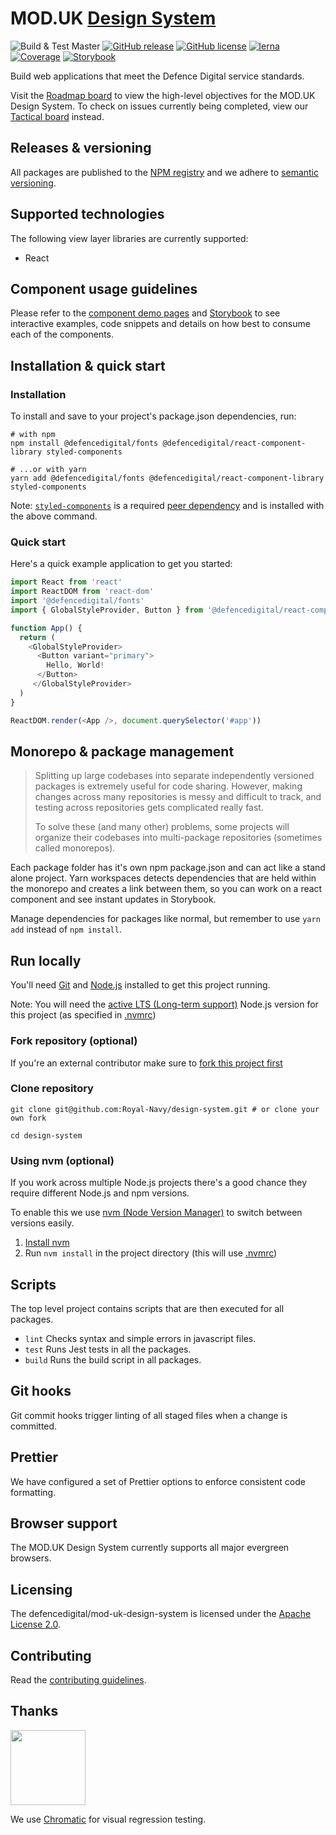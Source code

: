 # MOD.UK [Design System](https://design-system.digital.mod.uk/)

 ![Build & Test Master](https://github.com/defencedigital/mod-uk-design-system/workflows/Build%20&%20Test%20Master/badge.svg)
 [![GitHub release](https://img.shields.io/github/release/royal-navy/design-system.svg)](https://github.com/defencedigital/mod-uk-design-system/releases) [![GitHub license](https://img.shields.io/badge/license-Apache%202-blue.svg)](https://github.com/design-system/blob/master/LICENSE) [![lerna](https://img.shields.io/badge/maintained%20with-lerna-cc00ff.svg)](https://lerna.js.org/) [![Coverage](https://sonarcloud.io/api/project_badges/measure?project=defencedigital_mod-uk-design-system&metric=coverage)](https://sonarcloud.io/dashboard?id=defencedigital_mod-uk-design-system) [![Storybook](https://cdn.jsdelivr.net/gh/storybookjs/brand@master/badge/badge-storybook.svg)](http://storybook.design-system.digital.mod.uk)

Build web applications that meet the Defence Digital service standards.

Visit the [Roadmap board](https://github.com/defencedigital/mod-uk-design-system/projects/7) to view the high-level objectives for the MOD.UK Design System. To check on issues currently being completed, view our [Tactical board](https://github.com/defencedigital/mod-uk-design-system/projects/6) instead.

## Releases & versioning

All packages are published to the [NPM registry](https://www.npmjs.com/search?q=%40defencedigital) and we adhere to [semantic versioning](https://semver.org/).

## Supported technologies

The following view layer libraries are currently supported:

- React

## Component usage guidelines

Please refer to the [component demo pages](https://design-system.digital.mod.uk/components) and [Storybook](http://storybook.design-system.digital.mod.uk/) to see interactive examples, code snippets and details on how best to consume each of the components.

## Installation & quick start

### Installation

To install and save to your project's package.json dependencies, run:

```
# with npm
npm install @defencedigital/fonts @defencedigital/react-component-library styled-components

# ...or with yarn
yarn add @defencedigital/fonts @defencedigital/react-component-library styled-components
```

Note: [`styled-components`](https://styled-components.com/) is a required [peer dependency](https://nodejs.org/en/blog/npm/peer-dependencies/) and is installed with the above command.

### Quick start

Here's a quick example application to get you started:

```javascript
import React from 'react'
import ReactDOM from 'react-dom'
import '@defencedigital/fonts'
import { GlobalStyleProvider, Button } from '@defencedigital/react-component-library'

function App() {
  return (
    <GlobalStyleProvider>
      <Button variant="primary">
        Hello, World!
      </Button>
     </GlobalStyleProvider>
  )
}

ReactDOM.render(<App />, document.querySelector('#app'))
```

## Monorepo & package management

>Splitting up large codebases into separate independently versioned packages is extremely useful for code sharing. However, making changes across many repositories is messy and difficult to track, and testing across repositories gets complicated really fast.
>
>To solve these (and many other) problems, some projects will organize their codebases into multi-package repositories (sometimes called monorepos).

Each package folder has it's own npm package.json and can act like a stand alone project. Yarn workspaces detects dependencies that are held within the monorepo and creates a link between them, so you can work on a react component and see instant updates in Storybook.

Manage dependencies for packages like normal, but remember to use `yarn add` instead of `npm install`.

## Run locally

You'll need [Git](https://help.github.com/articles/set-up-git/) and [Node.js](https://nodejs.org/en/) installed to get this project running.

Note: You will need the [active LTS (Long-term support)](https://github.com/nodejs/Release#release-schedule) Node.js version for this project (as specified in [.nvmrc](./.nvmrc))

### Fork repository (optional)
If you're an external contributor make sure to [fork this project first](https://help.github.com/articles/fork-a-repo/)

### Clone repository
```
git clone git@github.com:Royal-Navy/design-system.git # or clone your own fork

cd design-system
```

### Using nvm (optional)
If you work across multiple Node.js projects there's a good chance they require different Node.js and npm versions.

To enable this we use [nvm (Node Version Manager)](https://github.com/creationix/nvm) to switch between versions easily.

1. [Install nvm](https://github.com/creationix/nvm#installation)
2. Run `nvm install` in the project directory (this will use [.nvmrc](./.nvmrc))

## Scripts

The top level project contains scripts that are then executed for all packages.

- `lint`  Checks syntax and simple errors in javascript files.
- `test`  Runs Jest tests in all the packages.
- `build` Runs the build script in all packages.

## Git hooks

Git commit hooks trigger linting of all staged files when a change is committed.

## Prettier

We have configured a set of Prettier options to enforce consistent code formatting.

## Browser support

The MOD.UK Design System currently supports all major evergreen browsers.

## Licensing

The defencedigital/mod-uk-design-system is licensed under the [Apache License 2.0](https://github.com/defencedigital/mod-uk-design-system/blob/master/LICENSE).

## Contributing
Read the [contributing guidelines](docs/contributing.md).

## Thanks

<a href="https://www.chromaticqa.com/"><img src="https://cdn-images-1.medium.com/letterbox/147/36/50/50/1*oHHjTjInDOBxIuYHDY2gFA.png?source=logoAvatar-d7276495b101---37816ec27d7a" width="120"/></a>

We use [Chromatic](https://www.chromaticqa.com/) for visual regression testing.
